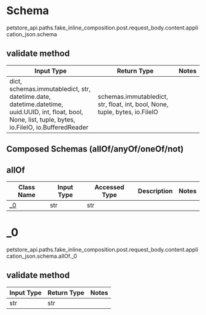 # Schema
petstore_api.paths.fake_inline_composition.post.request_body.content.application_json.schema

## validate method
Input Type | Return Type | Notes
------------ | ------------- | -------------
dict, schemas.immutabledict, str, datetime.date, datetime.datetime, uuid.UUID, int, float, bool, None, list, tuple, bytes, io.FileIO, io.BufferedReader | schemas.immutabledict, str, float, int, bool, None, tuple, bytes, io.FileIO |

## Composed Schemas (allOf/anyOf/oneOf/not)
## allOf
Class Name | Input Type | Accessed Type | Description | Notes
------------- | ------------- | ------------- | ------------- | -------------
[_0](#) | str | str |  |

# _0
petstore_api.paths.fake_inline_composition.post.request_body.content.application_json.schema.allOf._0

## validate method
Input Type | Return Type | Notes
------------ | ------------- | -------------
str | str |
